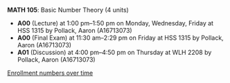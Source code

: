 **MATH 105**: Basic Number Theory (4 units)

- **A00** (Lecture) at 1:00 pm–1:50 pm on Monday, Wednesday, Friday at HSS 1315 by Pollack, Aaron (A16713073)
- **A00** (Final Exam) at 11:30 am–2:29 pm on Friday at HSS 1315 by Pollack, Aaron (A16713073)
- **A01** (Discussion) at 4:00 pm–4:50 pm on Thursday at WLH 2208 by Pollack, Aaron (A16713073)

[Enrollment numbers over time](./MATH105.tsv)
